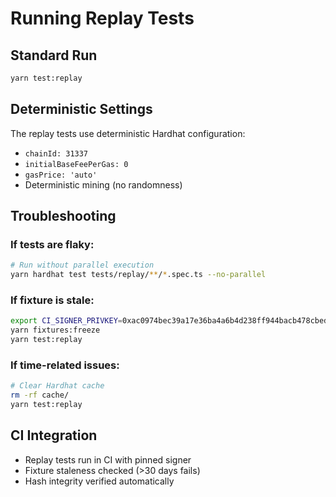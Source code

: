 # Running Replay Tests

## Standard Run
```bash
yarn test:replay
```

## Deterministic Settings
The replay tests use deterministic Hardhat configuration:
- `chainId: 31337`
- `initialBaseFeePerGas: 0`
- `gasPrice: 'auto'`
- Deterministic mining (no randomness)

## Troubleshooting

### If tests are flaky:
```bash
# Run without parallel execution
yarn hardhat test tests/replay/**/*.spec.ts --no-parallel
```

### If fixture is stale:
```bash
export CI_SIGNER_PRIVKEY=0xac0974bec39a17e36ba4a6b4d238ff944bacb478cbed5efcae784d7bf4f2ff80
yarn fixtures:freeze
yarn test:replay
```

### If time-related issues:
```bash
# Clear Hardhat cache
rm -rf cache/
yarn test:replay
```

## CI Integration
- Replay tests run in CI with pinned signer
- Fixture staleness checked (>30 days fails)
- Hash integrity verified automatically
